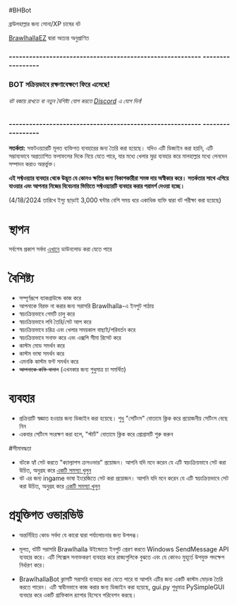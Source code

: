#BHBot

ব্রাউলহাল্লার জন্য সোনা/XP চাষের বট

[BrawlhallaEZ](https://github.com/jamunano/BrawlhallaEZ) দ্বারা অত্যন্ত অনুপ্রাণিত

### --------------------------------------------------------- -----------------

### BOT সক্রিয়ভাবে রক্ষণাবেক্ষণে ফিরে এসেছে!
###### বট বজায় রাখতে বা নতুন বৈশিষ্ট্য যোগ করতে [Discord](https://discord.gg/2HDmuqqq9p "Discord") এ যোগ দিন!

### --------------------------------------------------------- -----------------

**সতর্কতা:** সফটওয়্যারটি মূলত ব্যক্তিগত ব্যবহারের জন্য তৈরি করা হয়েছে।
যদিও এটি ডিজাইন করা হয়নি, এটি সম্ভাব্যভাবে অপ্রত্যাশিত ফলাফলের দিকে নিয়ে যেতে পারে, যার মধ্যে খেলার মুদ্রা ব্যবহার করে মালহাল্লার মধ্যে লেনদেন সম্পাদন করাও অন্তর্ভুক্ত।

**এই সফ্টওয়্যার ব্যবহার থেকে উদ্ভূত যে কোনও ক্ষতির জন্য বিকাশকারীরা সমস্ত দায় অস্বীকার করে। সতর্কতার সাথে এগিয়ে যাওয়ার এবং আপনার নিজের বিবেচনার ভিত্তিতে সফ্টওয়্যারটি ব্যবহার করার পরামর্শ দেওয়া হচ্ছে।**

(4/18/2024 তারিখে ইস্যু ছাড়াই 3,000 ঘন্টার বেশি সময় ধরে একাধিক ব্যক্তি দ্বারা বট পরীক্ষা করা হয়েছে)

# স্থাপন
সর্বশেষ প্রকাশ সর্বদা [এখানে](https://github.com/Nick2bad4u/BHBot/releases) ডাউনলোড করা যেতে পারে 

# বৈশিষ্ট্য

- সম্পূর্ণরূপে ব্যাকগ্রাউন্ডে কাজ করে
- আপনাকে বিরক্ত না করার জন্য সরাসরি Brawlhalla-এ ইনপুট পাঠায়
- স্বয়ংক্রিয়ভাবে গেমটি চালু করে
- স্বয়ংক্রিয়ভাবে লবি তৈরি/সেট আপ করে
- স্বয়ংক্রিয়ভাবে চরিত্র এবং খেলার সময়কাল বাছাই/পরিবর্তন করে
- স্বয়ংক্রিয়ভাবে সনাক্ত করে এবং এক্সপি সীমা রিসেট করে
- কাস্টম মোড সমর্থন করে
- কাস্টম ভাষা সমর্থন করে
- এমনকি কাস্টম ফন্ট সমর্থন করে
- ~~আপনাকে কফি বানান~~ (এখনকার জন্য শুধুমাত্র চা সমর্থিত)

# ব্যবহার
- প্রক্রিয়াটি স্বজ্ঞাত হওয়ার জন্য ডিজাইন করা হয়েছে। শুধু "সেটিংস" বোতামে ক্লিক করে প্রয়োজনীয় সেটিংস বেছে নিন
- একবার সেটিংস সংরক্ষণ করা হলে, "স্টার্ট" বোতামে ক্লিক করে প্রোগ্রামটি শুরু করুন

#সীমাবদ্ধতা
- বটকে হ্যাঁ সেট করতে "ক্যাল্যাপস ক্রসওভার" প্রয়োজন। আপনি যদি মনে করেন যে এটি স্বয়ংক্রিয়ভাবে সেট করা উচিত, অনুগ্রহ করে [একটি সমস্যা খুলুন](https://github.com/nick2bad4u/bhbot/issues)
- বট এর জন্য ingame ভাষা ইংরেজিতে সেট করা প্রয়োজন। আপনি যদি মনে করেন যে এটি স্বয়ংক্রিয়ভাবে সেট করা উচিত, অনুগ্রহ করে [একটি সমস্যা খুলুন](https://github.com/nick2bad4u/bhbot/issues)

# প্রযুক্তিগত ওভারভিউ
- অন্তর্নিহিত কোড সর্বদা যে কারো দ্বারা পর্যালোচনার জন্য উপলব্ধ।
- মূলত, বটটি সরাসরি Brawlhalla উইন্ডোতে ইনপুট প্রেরণ করতে Windows SendMessage API ব্যবহার করে। এটি পিক্সেল সনাক্তকরণ ব্যবহার করে রাজ্যগুলিকে বুঝতে এবং যে কোনও মুহূর্তে উপযুক্ত পদক্ষেপ নির্ধারণ করে।

- BrawlhallaBot ক্লাসটি সরাসরি ব্যবহার করা যেতে পারে বা আপনি এটির জন্য একটি কাস্টম মোড়ক তৈরি করতে পারেন। এটি স্বাধীনভাবে কাজ করার জন্য ডিজাইন করা হয়েছে, gui.py শুধুমাত্র PySimpleGUI ব্যবহার করে একটি গ্রাফিকাল র‍্যাপার হিসেবে পরিবেশন করছে।
